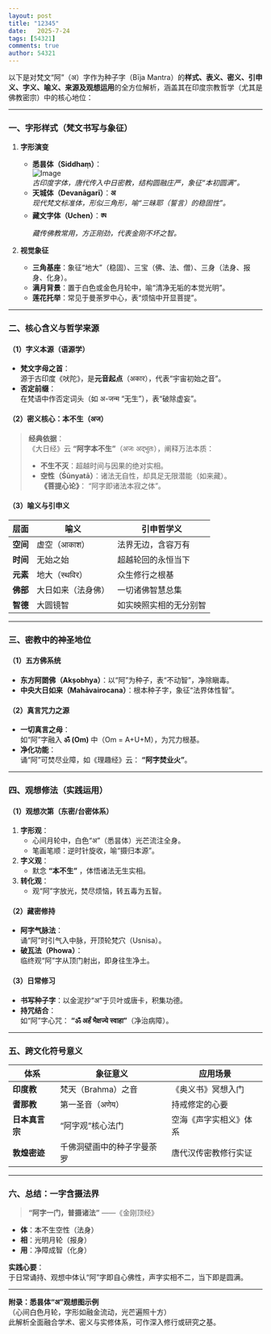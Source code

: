 ```yaml
---
layout: post
title: "12345"
date:   2025-7-24
tags: [54321]
comments: true
author: 54321
---
```


以下是对梵文“阿”（अ）字作为种子字（Bīja Mantra）的**样式、表义、密义、引申义、字义、喻义、来源及观想运用**的全方位解析，涵盖其在印度宗教哲学（尤其是佛教密宗）中的核心地位：

---

### **一、字形样式（梵文书写与象征）**
1. **字形演变**  
   - **悉昙体（Siddhaṃ）**：  
     ![Image](images/blob/main/22345.jpg)  
     *古印度字体，唐代传入中日密教，结构圆融庄严，象征“本初圆满”。*  
   - **天城体（Devanāgarī）**：**अ**  
     *现代梵文标准体，形似三角形，喻“三昧耶（誓言）的稳固性”。*  
   - **藏文字体（Uchen）**：**ཨ**  
     *藏传佛教常用，方正刚劲，代表金刚不坏之智。*

2. **视觉象征**  
   - **三角基座**：象征“地大”（稳固）、三宝（佛、法、僧）、三身（法身、报身、化身）。  
   - **满月背景**：置于白色或金色月轮中，喻“清净无垢的本觉光明”。  
   - **莲花托举**：常见于曼荼罗中心，表“烦恼中开显菩提”。

---

### **二、核心含义与哲学来源**
#### **（1）字义本源（语源学）**
- **梵文字母之首**：  
  源于古印度《吠陀》，是**元音起点**（अकार），代表“宇宙初始之音”。  
- **否定前缀**：  
  在梵语中作否定词头（如 अ-जन्म “无生”），表“破除虚妄”。

#### **（2）密义核心：本不生（अज）**  
> **经典依据**：  
> 《大日经》云 **“阿字本不生”**（अजः अद्भुतः），阐释万法本质：  
> - **不生不灭**：超越时间与因果的绝对实相。  
> - **空性（Śūnyatā）**：诸法无自性，却具足无限潜能（如来藏）。  
> **《菩提心论》**： “阿字即诸法本寂之体”。

#### **（3）喻义与引申义**  
| **层面**       | 喻义                          | 引申哲学义                     |
|----------------|-------------------------------|-------------------------------|
| **空间**       | 虚空（आकाश）                  | 法界无边，含容万有            |
| **时间**       | 无始之始                      | 超越轮回的永恒当下            |
| **元素**       | 地大（स्थविर）               | 众生修行之根基                |
| **佛部**       | 大日如来（法身佛）            | 一切诸佛智慧总集              |
| **智德**       | 大圆镜智                      | 如实映照实相的无分别智        |

---

### **三、密教中的神圣地位**
#### **（1）五方佛系统**  
- **东方阿閦佛（Akṣobhya）**：以“阿”为种子，表“不动智”，净除瞋毒。  
- **中央大日如来（Mahāvairocana）**：根本种子字，象征“法界体性智”。

#### **（2）真言咒力之源**  
- **一切真言之母**：  
  如“阿”字融入 **ॐ (Om)** 中（Om = A+U+M），为咒力根基。  
- **净化功能**：  
  诵“阿”可焚尽业障，如《理趣经》云： **“阿字焚业火”**。

---

### **四、观想修法（实践运用）**
#### **（1）观想次第（东密/台密体系）**  
1. **字形观**：  
   - 心间月轮中，白色“अ”（悉昙体）光芒流注全身。  
   - 笔画笔顺：逆时针旋收，喻“摄归本源”。  
2. **字义观**：  
   - 默念 **“本不生”** ，体悟诸法无生实相。  
3. **转化观**：  
   - 观“阿”字放光，焚尽烦恼，转五毒为五智。

#### **（2）藏密修持**  
- **阿字气脉法**：  
  诵“阿”时引气入中脉，开顶轮梵穴（Usnisa）。  
- **破瓦法（Phowa）**：  
  临终观“阿”字从顶门射出，即身往生净土。

#### **（3）日常修习**  
- **书写种子字**：以金泥抄“अ”于贝叶或唐卡，积集功德。  
- **持咒结合**：  
  如“阿”字心咒： **“ॐ अर्हं भैक्षज्ये स्वाहा”**（净治病障）。

---

### **五、跨文化符号意义**
| **体系**       | 象征意义                     | 应用场景                     |
|----------------|------------------------------|------------------------------|
| **印度教**     | 梵天（Brahma）之音           | 《奥义书》冥想入门           |
| **耆那教**     | 第一圣音（अणेय）             | 持戒修定的心要               |
| **日本真言宗** | “阿字观”核心法门             | 空海《声字实相义》体系       |
| **敦煌密迹**   | 千佛洞壁画中的种子字曼荼罗   | 唐代汉传密教修行实证         |

---

### **六、总结：一字含摄法界**
> **“阿字一门，普摄诸法”** ——《金刚顶经》  
- **体**：本不生空性（法身）  
- **相**：光明月轮（报身）  
- **用**：净障成智（化身）  

**实践心要**：  
于日常诵持、观想中体认“阿”字即自心佛性，声字实相不二，当下即是圆满。

---  
**附录：悉昙体“अ”观想图示例**  
（心间白色月轮，字形如融金流动，光芒遍照十方）  
此解析全面融合学术、密义与实修体系，可作深入修行或研究之基。
